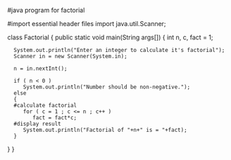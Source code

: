 #java program for factorial

#import essential header files
import java.util.Scanner;
 
class Factorial
{
   public static void main(String args[])
   {
      int n, c, fact = 1;
 
      System.out.println("Enter an integer to calculate it's factorial");
      Scanner in = new Scanner(System.in);
 
      n = in.nextInt();
 
      if ( n < 0 )
         System.out.println("Number should be non-negative.");
      else
      {
      #calculate factorial
         for ( c = 1 ; c <= n ; c++ )
            fact = fact*c;
      #display result
         System.out.println("Factorial of "+n+" is = "+fact);
      }
   }
}
